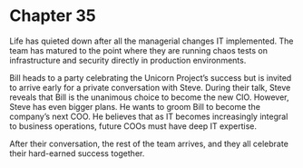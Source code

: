 # Chapter 35

Life has quieted down after all the managerial changes IT implemented. The team has matured to the point where they are
running chaos tests on infrastructure and security directly in production environments.

Bill heads to a party celebrating the Unicorn Project’s success but is invited to arrive early for a private
conversation with Steve. During their talk, Steve reveals that Bill is the unanimous choice to become the new CIO.
However, Steve has even bigger plans. He wants to groom Bill to become the company’s next COO. He believes that as IT
becomes increasingly integral to business operations, future COOs must have deep IT expertise.

After their conversation, the rest of the team arrives, and they all celebrate their hard-earned success together.
